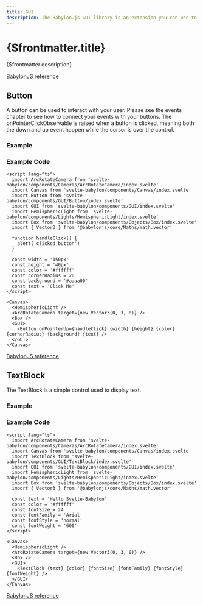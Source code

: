 ```yaml
---
title: GUI
description: The Babylon.js GUI library is an extension you can use to generate interactive user interface. It is build on top of the DynamicTexture.
---
```


<script>
  import ButtonStory from '$lib/components/GUI/Button/Button.story.svelte'
  import TextBlockStory from '$lib/components/GUI/TextBlock/TextBlock.story.svelte'
  import ExampleWrapper from '$routes/docs/_components/ExampleWrapper.svelte'
</script>

# {$frontmatter.title}

{$frontmatter.description}

[BabylonJS reference](https://doc.babylonjs.com/divingDeeper/gui/gui)

## Button

A button can be used to interact with your user. Please see the events chapter to see how to connect your events with your buttons. The onPointerClickObservable is raised when a button is clicked, meaning both the down and up event happen while the cursor is over the control.

### Example
<ExampleWrapper>
  <ButtonStory />
</ExampleWrapper>

### Example Code
```svelte
<script lang="ts">
  import ArcRotateCamera from 'svelte-babylon/components/Cameras/ArcRotateCamera/index.svelte'
  import Canvas from 'svelte-babylon/components/Canvas/index.svelte'
  import Button from 'svelte-babylon/components/GUI/Button/index.svelte'
  import GUI from 'svelte-babylon/components/GUI/index.svelte'
  import HemisphericLight from 'svelte-babylon/components/Lights/HemisphericLight/index.svelte'
  import Box from 'svelte-babylon/components/Objects/Box/index.svelte'
  import { Vector3 } from '@babylonjs/core/Maths/math.vector'

  function handleClick() {
    alert('clicked button')
  }

  const width = '150px'
  const height = '40px'
  const color = '#ffffff'
  const cornerRadius = 20
  const background = '#aaaa00'
  const text = 'Click Me'
</script>

<Canvas>
  <HemisphericLight />
  <ArcRotateCamera target={new Vector3(0, 3, 0)} />
  <Box />
  <GUI>
    <Button onPointerUp={handleClick} {width} {height} {color} {cornerRadius} {background} {text} />
  </GUI>
</Canvas>
```

[BabylonJS reference](https://doc.babylonjs.com/divingDeeper/gui/gui#button)

## TextBlock

The TextBlock is a simple control used to display text.

### Example
<ExampleWrapper>
  <TextBlockStory />
</ExampleWrapper>

### Example Code
```svelte
<script lang="ts">
  import ArcRotateCamera from 'svelte-babylon/components/Cameras/ArcRotateCamera/index.svelte'
  import Canvas from 'svelte-babylon/components/Canvas/index.svelte'
  import TextBlock from 'svelte-babylon/components/GUI/TextBlock/index.svelte'
  import GUI from 'svelte-babylon/components/GUI/index.svelte'
  import HemisphericLight from 'svelte-babylon/components/Lights/HemisphericLight/index.svelte'
  import Box from 'svelte-babylon/components/Objects/Box/index.svelte'
  import { Vector3 } from '@babylonjs/core/Maths/math.vector'

  const text = 'Hello Svelte-Babylon'
  const color = '#ffffff'
  const fontSize = 24
  const fontFamily = 'Arial'
  const fontStyle = 'normal'
  const fontWeight = '600'
</script>

<Canvas>
  <HemisphericLight />
  <ArcRotateCamera target={new Vector3(0, 3, 0)} />
  <Box />
  <GUI>
    <TextBlock {text} {color} {fontSize} {fontFamily} {fontStyle} {fontWeight} />
  </GUI>
</Canvas>
```

[BabylonJS reference](https://doc.babylonjs.com/divingDeeper/gui/gui#textblock)
